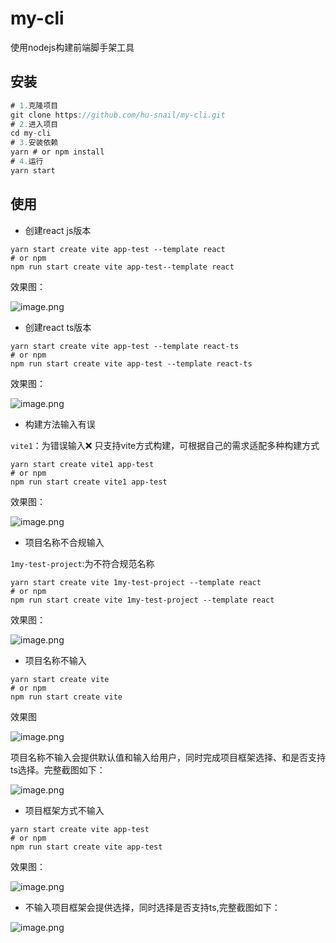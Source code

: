 # my-cli
使用nodejs构建前端脚手架工具
## 安装
```js
# 1.克隆项目
git clone https://github.com/hu-snail/my-cli.git
# 2.进入项目
cd my-cli
# 3.安装依赖
yarn # or npm install
# 4.运行
yarn start
```
## 使用
- 创建react js版本
```shell
yarn start create vite app-test --template react
# or npm
npm run start create vite app-test--template react
```
效果图：

![image.png](https://p3-juejin.byteimg.com/tos-cn-i-k3u1fbpfcp/73a75c1c659945478d09261365286392~tplv-k3u1fbpfcp-watermark.image?)

- 创建react ts版本

```shell
yarn start create vite app-test --template react-ts
# or npm
npm run start create vite app-test --template react-ts
```

效果图：

![image.png](https://p1-juejin.byteimg.com/tos-cn-i-k3u1fbpfcp/c590e252b0dd4a058a5941bb4ae7ab27~tplv-k3u1fbpfcp-watermark.image?)

- 构建方法输入有误

`vite1`：为错误输入❌  只支持vite方式构建，可根据自己的需求适配多种构建方式

```shell
yarn start create vite1 app-test
# or npm
npm run start create vite1 app-test
```

效果图：

![image.png](https://p3-juejin.byteimg.com/tos-cn-i-k3u1fbpfcp/24f3df7ad0db4c96be6f350cc3400d28~tplv-k3u1fbpfcp-watermark.image?)

- 项目名称不合规输入

 `1my-test-project`:为不符合规范名称

```shell
yarn start create vite 1my-test-project --template react
# or npm
npm run start create vite 1my-test-project --template react
```

效果图：

![image.png](https://p6-juejin.byteimg.com/tos-cn-i-k3u1fbpfcp/e99c8830e32a411d823af336fa99c9a2~tplv-k3u1fbpfcp-watermark.image)
- 项目名称不输入

```shell
yarn start create vite 
# or npm
npm run start create vite 
```

效果图

![image.png](https://p1-juejin.byteimg.com/tos-cn-i-k3u1fbpfcp/4616d60404f847229a0a603bb71e2ecc~tplv-k3u1fbpfcp-watermark.image?)

项目名称不输入会提供默认值和输入给用户，同时完成项目框架选择、和是否支持ts选择。完整截图如下：

![image.png](https://p6-juejin.byteimg.com/tos-cn-i-k3u1fbpfcp/d65ac93bbb9b442eb1c4416cd14f6146~tplv-k3u1fbpfcp-watermark.image?)

- 项目框架方式不输入

```shell
yarn start create vite app-test 
# or npm
npm run start create vite app-test 
```

效果图：

![image.png](https://p1-juejin.byteimg.com/tos-cn-i-k3u1fbpfcp/e55551da5f6541e4a3a4da010b1043c0~tplv-k3u1fbpfcp-watermark.image?)

- 不输入项目框架会提供选择，同时选择是否支持ts,完整截图如下：

![image.png](https://p9-juejin.byteimg.com/tos-cn-i-k3u1fbpfcp/50a9aed34088467998eb9a5766accd12~tplv-k3u1fbpfcp-watermark.image?)
